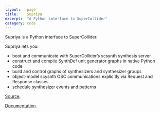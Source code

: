 ```yaml
---
layout:   page
title:    Supriya
excerpt:  "A Python interface to SuperCollider"
category: code
---
```


Supriya is a Python interface to SuperCollider.

Supriya lets you:

- boot and communicate with SuperCollider’s scsynth synthesis server
- construct and compile SynthDef unit generator graphs in native Python code
- build and control graphs of synthesizers and synthesizer groups
- object-model scysnth OSC communications explicitly via Request and Response
  classes
- schedule synthesizer events and patterns

[Source](https://github.com/josiah-wolf-oberholtzer/supriya).

[Documentation](http://supriya.readthedocs.org/en/latest/).